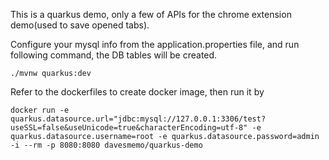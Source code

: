 This is a quarkus demo, only a few of APIs for the chrome extension demo(used to save opened tabs).

Configure your mysql info from the application.properties file, and run following command, the DB tables will be created.
```shell script
./mvnw quarkus:dev
```

Refer to the dockerfiles to create docker image, then run it by 
```shell script
docker run -e quarkus.datasource.url="jdbc:mysql://127.0.0.1:3306/test?useSSL=false&useUnicode=true&characterEncoding=utf-8" -e quarkus.datasource.username=root -e quarkus.datasource.password=admin -i --rm -p 8080:8080 davesmemo/quarkus-demo
```